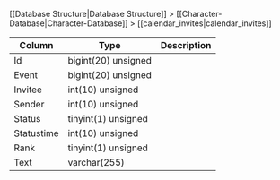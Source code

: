 [[Database Structure|Database Structure]] > [[Character-Database|Character-Database]] > [[calendar_invites|calendar_invites]]

Column | Type | Description
--- | --- | ---
Id | bigint(20) unsigned | 
Event | bigint(20) unsigned | 
Invitee | int(10) unsigned | 
Sender | int(10) unsigned | 
Status | tinyint(1) unsigned | 
Statustime | int(10) unsigned | 
Rank | tinyint(1) unsigned | 
Text | varchar(255) | 
